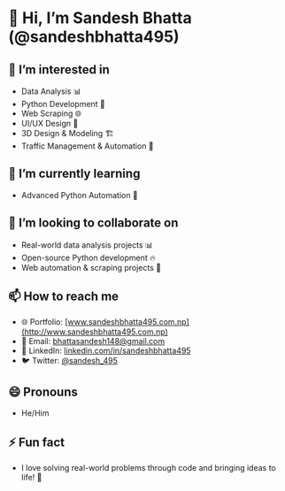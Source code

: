# 👋 Hi, I’m Sandesh Bhatta (@sandeshbhatta495)  

## 👀 I’m interested in  
- Data Analysis 📊  
- Python Development 🐍  
- Web Scraping 🌐  
- UI/UX Design 🎨  
- 3D Design & Modeling 🏗️  
- Traffic Management & Automation 🚦  

## 🌱 I’m currently learning  
- Advanced Python Automation 🤖  

## 💞️ I’m looking to collaborate on  
- Real-world data analysis projects 📊  
- Open-source Python development 🔥  
- Web automation & scraping projects 🤖  

## 📫 How to reach me  
- 🌐 Portfolio: [www.sandeshbhatta495.com.np](http://www.sandeshbhatta495.com.np)  
- 📩 Email: bhattasandesh148@gmail.com  
- 💼 LinkedIn: [linkedin.com/in/sandeshbhatta495](https://www.linkedin.com/in/sandeshbhatta495)  
- 🐦 Twitter: [@sandesh_495](https://twitter.com/sandeshbhatta)  

## 😄 Pronouns  
- He/Him  

## ⚡ Fun fact  
- I love solving real-world problems through code and bringing ideas to life! 🚀  
